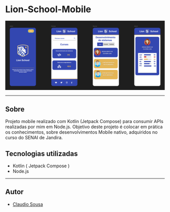# Lion-School-Mobile
![](./img/lion-school.png)

---
## Sobre
Projeto mobile realizado com Kotlin (Jetpack Compose) para consumir APIs realizadas por mim em Node.js.
Objetivo deste projeto é colocar em prática os conhecimentos, sobre desenvolvimentos Mobile nativo, adquiridos no curso do SENAI de Jandira.

## Tecnologias utilizadas
- Kotlin ( Jetpack Compose )
- Node.js

  
---
## Autor 
- [Claudio Sousa](https://github.com/ClaudioSousa44)

